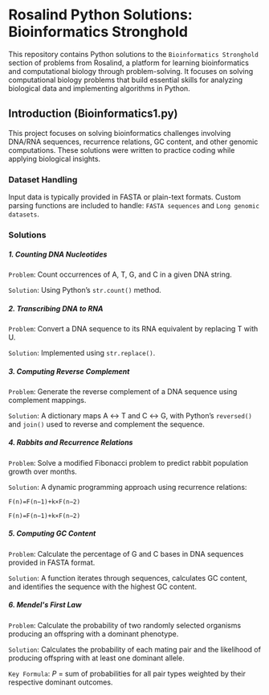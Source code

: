 # Rosalind Python Solutions: Bioinformatics Stronghold

This repository contains Python solutions to the `Bioinformatics Stronghold` section of problems from Rosalind, a platform for learning bioinformatics and computational biology through problem-solving. It focuses on solving computational biology problems that build essential skills for analyzing biological data and implementing algorithms in Python.

## Introduction (Bioinformatics1.py)
This project focuses on solving bioinformatics challenges involving DNA/RNA sequences, recurrence relations, GC content, and other genomic computations. These solutions were written to practice coding while applying biological insights.

### Dataset Handling

Input data is typically provided in FASTA or plain-text formats. Custom parsing functions are included to handle: `FASTA sequences` and `Long genomic datasets`.

### Solutions

##### 1. Counting DNA Nucleotides </p>
`Problem`: Count occurrences of A, T, G, and C in a given DNA string. </p>
`Solution`: Using Python’s `str.count()` method.

##### 2. Transcribing DNA to RNA </p>
`Problem`: Convert a DNA sequence to its RNA equivalent by replacing T with U. </p>
`Solution`: Implemented using `str.replace()`.

##### 3. Computing Reverse Complement </p>
`Problem`: Generate the reverse complement of a DNA sequence using complement mappings. </p>
`Solution`: A dictionary maps A ↔ T and C ↔ G, with Python’s `reversed()` and `join()` used to reverse and complement the sequence.

##### 4. Rabbits and Recurrence Relations </p>
`Problem`: Solve a modified Fibonacci problem to predict rabbit population growth over months. </p>
`Solution`: A dynamic programming approach using recurrence relations: </p>
        `F(n)=F(n−1)+k×F(n−2)` </p>
        `F(n)=F(n−1)+k×F(n−2)`

##### 5. Computing GC Content </p>
`Problem`: Calculate the percentage of G and C bases in DNA sequences provided in FASTA format. </p>
`Solution`: A function iterates through sequences, calculates GC content, and identifies the sequence with the highest GC content.

##### 6. Mendel's First Law </p>
`Problem`: Calculate the probability of two randomly selected organisms producing an offspring with a dominant phenotype. </p>
`Solution`: Calculates the probability of each mating pair and the likelihood of producing offspring with at least one dominant allele. </p>
`Key Formula`: <i>P</i> = sum of probabilities for all pair types weighted by their respective dominant outcomes.

